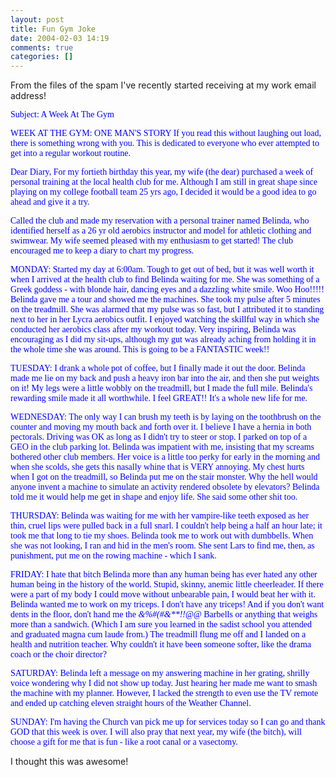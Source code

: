 ```yaml
---
layout: post
title: Fun Gym Joke
date: 2004-02-03 14:19
comments: true
categories: []
---
```

From the files of the spam I've recently started receiving at my work email address!

<font face="Tahoma" color="#0000FF">Subject: A Week At The Gym

WEEK AT THE GYM: ONE MAN'S STORY
If you read this without laughing out load,
there is something wrong with you. This is dedicated to everyone who ever attempted to get into a regular workout routine.

Dear Diary,
For my fortieth birthday this year, my wife (the dear) purchased a week of personal training at the local health club for me. Although I am still in great shape since playing on my college football team 25 yrs ago, I decided it would be a good idea to go ahead and give it a try.

Called the club and made my reservation with a personal trainer named Belinda, who identified herself as a 26 yr old aerobics instructor and model for athletic clothing and swimwear.  My wife seemed pleased with my enthusiasm to get started!  The club encouraged me to keep a diary to chart my progress.

MONDAY:
Started my day at 6:00am.
Tough to get out of bed, but it was well worth it when I arrived at the health club to find Belinda waiting for me.  She was something of a Greek goddess - with blonde hair, dancing eyes and a dazzling white smile. Woo Hoo!!!!! Belinda gave me a tour and showed me the machines.  She took my pulse after 5 minutes on the treadmill.  She was alarmed that my pulse was so fast, but I attributed it to standing next to her in her Lycra aerobics outfit.  I enjoyed watching the skillful way in which she conducted her aerobics class after my workout today. Very inspiring, Belinda was encouraging as I did my sit-ups, although my gut was already aching from holding it in the whole time she was around. This is going to be a FANTASTIC week!!

TUESDAY:
I drank a whole pot of coffee, but I
finally made it out the door. Belinda made me lie on my back and push a heavy iron bar into the air, and then she put weights on it!  My legs were a little wobbly on the treadmill, but I made the full mile. Belinda's rewarding smile made it all worthwhile. I feel GREAT!!  It's a whole new life for me.

WEDNESDAY:
The only way I can brush my teeth is
by laying on the toothbrush on the counter and moving my mouth back and forth over it.  I believe I have a hernia in both pectorals. Driving was OK as long as I didn't try to steer or stop. I parked on top of a GEO in the club parking lot. Belinda was impatient with me, insisting that my screams bothered other club members. Her voice is a little too perky for early in the morning and when she scolds, she gets this nasally whine that is VERY annoying. My chest hurts when I got on the treadmill, so Belinda put me on the stair monster. Why the hell would anyone invent a machine to simulate an activity rendered obsolete by elevators?  Belinda told me it would help me get in shape and enjoy life. She said some other shit too.


THURSDAY:
Belinda was waiting for me with her vampire-like
teeth exposed as her thin, cruel lips were pulled back in a full snarl. I couldn't help being a half an hour late; it took me that long to tie my shoes.  Belinda took me to work out with dumbbells.  When she was not looking, I ran and hid in the men's room.  She sent Lars to find me, then, as punishment, put me on the rowing machine - which I sank.

FRIDAY:
I hate that bitch Belinda more than any human being
has ever hated any other human being in the history of the world. Stupid, skinny, anemic little cheerleader.  If there were a part of my body I could move without unbearable pain, I would beat her with it. Belinda wanted me to work on my triceps.  I don't have any triceps!  And if you don't want dents in the floor, don't hand me the *&%#(#&**!!@*@ Barbells or anything that weighs more than a sandwich.  (Which I am sure you learned in the sadist school you attended and graduated magna cum laude from.) The treadmill flung me off and I landed on a health and nutrition teacher. Why couldn't it have been someone softer, like the drama coach or the choir director?

SATURDAY:
Belinda left a message on my answering machine
in her grating, shrilly voice wondering why I did not show up today. Just hearing her made me want to smash the machine with my planner. However, I lacked the strength to even use the TV remote and ended up catching eleven straight hours of the Weather Channel.

SUNDAY:
I'm having the Church van pick me up for services today so I can go and thank GOD that this week is over.  I will also pray that next year, my wife (the bitch), will choose a gift for me that is fun - like a root canal or a vasectomy.</font>

I thought this was awesome!
